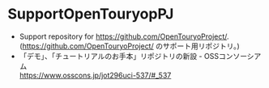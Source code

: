 # SupportOpenTouryopPJ
- Support repository for https://github.com/OpenTouryoProject/.  
(https://github.com/OpenTouryoProject/ のサポート用リポジトリ。)
- 「デモ」、「チュートリアルのお手本」リポジトリの新設 - OSSコンソーシアム  
https://www.osscons.jp/jot296uci-537/#_537
